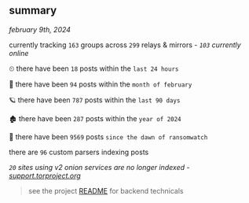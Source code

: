 
## summary
_february 9th, 2024_

currently tracking `163` groups across `299` relays & mirrors - _`103` currently online_

⏲ there have been `18` posts within the `last 24 hours`

🦈 there have been `94` posts within the `month of february`

🪐 there have been `787` posts within the `last 90 days`

🏚 there have been `287` posts within the `year of 2024`

🦕 there have been `9569` posts `since the dawn of ransomwatch`

there are `96` custom parsers indexing posts

_`20` sites using v2 onion services are no longer indexed - [support.torproject.org](https://support.torproject.org/onionservices/v2-deprecation/)_

> see the project [README](https://github.com/joshhighet/ransomwatch#ransomwatch--) for backend technicals
